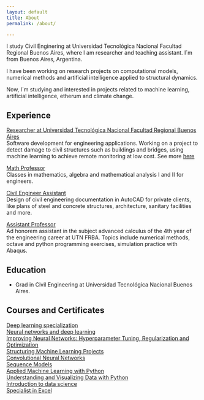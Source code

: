 ```yaml
---
layout: default
title: About
permalink: /about/

---
```


I study Civil Enginering at Universidad Tecnológica Nacional Facultad Regional Buenos Aires, where I am researcher and teaching assistant. I´m from Buenos Aires, Argentina.

I have been working on research projects on computational models, numerical methods and artificial intelligence applied to structural dynamics.

Now, I´m studying and interested in projects related to machine learning, artificial intelligence, etherum and climate change.

## Experience 

<u>Researcher at Universidad Tecnológica Nacional Facultad Regional Buenos Aires
</u> <br>
Software development for engineering applications. Working on a project to detect damage to civil structures such as buildings and bridges, using machine learning to achieve remote monitoring at low cost.
See more [here](https://github.com/leonelBianchi/Deep-Learning-for-Damage-Detection) 

<u>Math Professor
</u> <br>
Classes in mathematics, algebra and mathematical analysis I and II  for engineers.

<u>Civil Engineer Assistant
</u> <br>
Design of civil engineering documentation in AutoCAD for private clients, like plans of steel and concrete structures, architecture, sanitary facilities and more.

<u>Assistant Professor
</u> <br>
Ad honorem assistant in the subject advanced calculus of the 4th year of the engineering career at UTN FRBA. Topics include numerical methods, octave and python programming exercises, simulation practice with Abaqus.

## Education 
* Grad in Civil Engineering at Universidad Tecnológica Nacional Buenos Aires.

## Courses and Certificates

[Deep learning specialization](https://www.coursera.org/account/accomplishments/specialization/certificate/2P64WXPKK9UG) <br>
[Neural networks and deep learning](https://www.coursera.org/account/accomplishments/certificate/U4A6B8TDAYAL) <br>
[Improving Neural Networks: Hyperparameter Tuning, Regularization and Optimization](https://www.coursera.org/account/accomplishments/certificate/VA7FG44GY6EG) <br>
[Structuring Machine Learning Projects](https://www.coursera.org/account/accomplishments/certificate/KX9GTY6BCCNX) <br>
[Convolutional Neural Networks](https://www.coursera.org/account/accomplishments/certificate/7Y2QSHB54T6K) <br>
[Sequence Models](https://www.coursera.org/account/accomplishments/certificate/HL86LYELFX4M) <br>
[Applied Machine Learning with Python](https://www.coursera.org/account/accomplishments/certificate/K7VDZUQSB29A) <br>
[Understanding and Visualizing Data with Python](https://www.coursera.org/account/accomplishments/certificate/GZFU6Z6RXDTQ) <br>
[Introduction to data science](https://www.coursera.org/account/accomplishments/certificate/PCQFMPVAXMX4) <br>
[Specialist in Excel](https://www.certiport.com/Portal/Pages/PrintTranscriptInfo.aspx?action=Cert&id=121&cvid=clm8Y1zj7XxqepyTU5BJMQ==)

